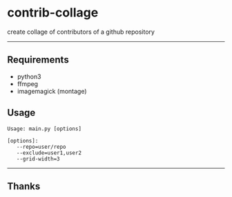 # contrib-collage
create collage of contributors of a github repository

---
## Requirements
- python3
- ffmpeg
- imagemagick (montage)

## Usage
```
Usage: main.py [options]

[options]:
   --repo=user/repo
   --exclude=user1,user2
   --grid-width=3
```

---
## Thanks

